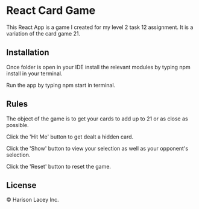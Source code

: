 # React Card Game

This React App is a game I created for my level 2 task 12 assignment. It is a variation of the card game 21.

## Installation

Once folder is open in your IDE install the relevant modules by typing npm install in your terminal.

Run the app by typing npm start in terminal.

## Rules

The object of the game is to get your cards to add up to 21 or as close as possible. 

Click the 'Hit Me' button to get dealt a hidden card.

Click the 'Show' button to view your selection as well as your opponent's selection.

Click the 'Reset' button to reset the game.

## License

© Harison Lacey Inc.